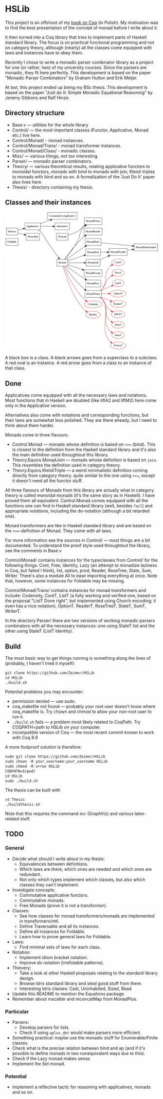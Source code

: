 # HSLib

This project is an offshoot of my [book on Coq](https://zeimer.github.io/) (in Polish). My motivation was to find the best presentation of the concept of monad before I write about it.

It then turned into a Coq library that tries to implement parts of Haskell standard library. The focus is on practical functional programming and not on category theory, although (nearly) all the classes come equipped with laws and instances have to obey them.

Recently I chose to write a monadic parser combinator library as a project for one (or rather, two) of my university courses. Since the parsers are monadic, they fit here perfectly. This development is based on the paper "Monadic Parser Combinators" by Graham Hutton and Erik Meijer.

At last, this project ended up being my BSc thesis. This development is based on the paper "Just do It: Simple Monadic Equational Reasoning" by Jeremy Gibbons and Ralf Hinze.

## Directory structure

* Base.v — utilities for the whole library
* Control/ — the most important classes (Functor, Applicative, Monad etc.) live here.
* Control/Monad/ - monad instances.
* Control/Monad/Trans/ - monad transformer instances.
* Control/Monad/Class/ - monadic classes.
* Misc/ — various things, not too interesting.
* Parser/ — monadic parser combinators.
* Theory/ — various theoretical results, relating applicative functors to monoidal functors, monads with bind to monads with join, Kleisli triples to monads with bind and so on. A formalization of the 'Just Do It' paper also lives here.
* Thesis/ - directory containing my thesis.

## Classes and their instances

![Classes and instances](Thesis/Hierarchy.jpg)

A black box is a class. A black arrows goes from a superclass to a subclass. A red oval is an instance. A red arrow goes from a class to an instance of that class.

## Done

Applicatives come equipped with all the necessary laws and notations. Most functions that in Haskell are doubled (like liftA2 and liftM2) here come only in the Applicative version.

Alternatives also come with notations and corresponding functions, but their laws are somewhat less polished. They are there already, but I need to think about them harder.

Monads come in three flavours:
* Control.Monad — monads whose definition is based on `>>=` (bind). This is closest to the definition from the Haskell standard library and it's also the main definition used throughtout this library.
* Theory.Equivs.MonadJoin — monads whose definition is based on `join`. This resembles the definition used in category theory.
* Theory.Equivs.KleisliTriple — a weird minimalistic definition coming directly from category theory. quite similar to the one using `>>=`, except it doesn't need all the functor stuff.

All three flavours of Monads from this library are actually what in category theory is called monoidal monads (it's the same story as in Haskell). I have proved them all equivalent. Control.Monad comes equipped with all the functions one can find in Haskell standard library (well, besides `fail`) and appropriate notations, including the do-notation (although a bit retarded one).

Monad transformers are like in Haskell standard library and are based on the `>>=`-definition of Monad. They come with all laws.

For more information see the sources in Control/ — most things are a bit documented. To understand the proof style used throughtout the library, see the comments in Base.v

Control/Monad/ contains instances for the typeclasses from Control/ for the following things: Cont, Free, Identity, Lazy (an attempt to monadize laziness in Coq, but failed I think), list, option, prod, Reader, RoseTree, State, Sum, Writer. There's also a module All to ease importing everything at once. Note that, however, some instances for Foldable may be missing.

Control/Monad/Trans/ contains instances for monad transformers and include: Codensity, ContT, ListT (a fully working and verified one, based on the proposal "ListT Done right", but implemented using Church encoding; it even has a nice notation), OptionT, ReaderT, RoseTreeT, StateT, SumT, WriterT.

In the directory Parser/ there are two versions of working monadic parsers combinators with all the necessary instances: one using StateT list and the other using StateT (ListT Identity).

## Build

The most basic way to get things running is something along the lines of (probably, I haven't tried it myself):

```
git clone https://github.com/Zeimer/HSLib
cd HSLib
./build.sh
```

Potential problems you may encounter:
* permission denied — use sudo.
* coq_makefile not found — probably your root user doesn't know where coq_makefile is. Try chown and chmod to allow your non-root user to run it.
* `./build.sh` fails — a problem most likely related to CoqPath. Try COQPATH=path to HSLib on your computer.
* incompatible version of Coq — the most recent commit known to work with Coq 8.9

A more foolproof solution is therefore:

```
sudo git clone https://github.com/Zeimer/HSLib
sudo chown -R your_username:your_username HSLib
sudo chmod -R u+rwx HSLib
COQPATH=$(pwd)
cd HSLib
sudo ./build.sh
```

The thesis can be built with

```
cd Thesis
./buildthesis.sh
```

Note that this requires the command `dot` (GraphViz) and various latex-related stuff.

## TODO

### General

* Decide what should I write about in my thesis:
  * Equivalences between definitions.
  * Which laws are there, which ones are needed and which ones are redundant.
  * Not only which types implement which classes, but also which classes they can't implement.
* Investigate concepts:
  * Commutative applicative functors.
  * Commutative monads.
  * Free Monads (prove it is not a transformer).
* Classes:
  * See how classes for monad transformers/monads are implemented in transformers/mtl.
  * Define Traversable and all its instances.
  * Define all instances for Foldable.
  * Learn how to prove general laws for Foldable.
* Laws:
  * Find minimal sets of laws for each class.
* Notation:
  * Implement idiom bracket notation.
  * Improve do notation (irrefutable patterns).
* Thievery:
  * Take a look at other Haskell proposals relating to the standard library design.
  * Browse Idris standard library and steal good stuff from there.
  * Interesting Idris classes: Cast, Uninhabited, Sized, Read
* Update this README to mention the Equations package.
* Remember about mscatter and mconcatMap from MonadPlus.

### Particular

* Parsers:
  * Develop parsers for lists.
  * Check if using `aplus_det` would make parsers more efficient.
* Something practical: maybe use the monadic stuff for Enumerable/Finite classes.
* Check what is the precise relation between bind and ap (and if it's possible to define monads in two nonequivalent ways due to this).
* Check if the Lazy monad makes sense.
* Implement the Set monad.

### Potential
* Implement a reflective tactic for reasoning with applicatives, monads and so on.
